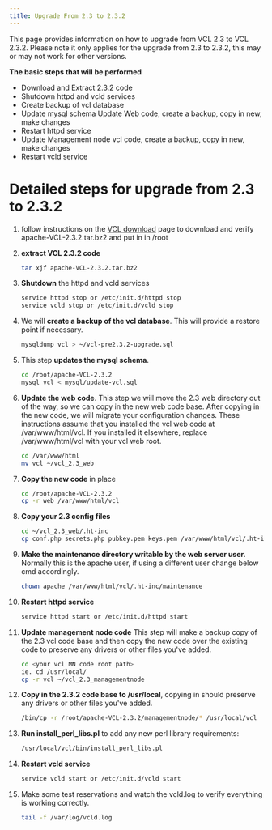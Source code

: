 ```yaml
---
title: Upgrade From 2.3 to 2.3.2
---
```


This page provides information on how to upgrade from VCL 2.3 to VCL 2.3.2. Please note it only applies for the upgrade 
from 2.3 to 2.3.2, this may or may not work for other versions.

**The basic steps that will be performed**

  - Download and Extract 2.3.2 code 
  - Shutdown httpd and vcld services
  - Create backup of vcl database 
  - Update mysql schema Update Web code, create a backup, copy in new, make changes 
  - Restart httpd service
  - Update Management node vcl code, create a backup, copy in new, make changes 
  - Restart vcld service

# Detailed steps for upgrade from 2.3 to 2.3.2

1. follow instructions on the [VCL download](https://vcl.apache.org/downloads/download.cgi) 
page to download and verify apache-VCL-2.3.2.tar.bz2 and put in in /root
2. **extract VCL 2.3.2 code**
    
    ```bash
    tar xjf apache-VCL-2.3.2.tar.bz2
    ```

3. **Shutdown** the httpd and vcld services
           
    ```bash
    service httpd stop or /etc/init.d/httpd stop
    service vcld stop or /etc/init.d/vcld stop
    ```

4. We will **create a backup of the vcl database**. This will provide a restore point if necessary.

    ```bash
    mysqldump vcl > ~/vcl-pre2.3.2-upgrade.sql
    ```

5. This step **updates the mysql schema**.

    ```bash
    cd /root/apache-VCL-2.3.2
    mysql vcl < mysql/update-vcl.sql
    ```

6. **Update the web code**. This step we will move the 2.3 web directory out of the way, so we can copy in the new 
web code base. After copying in the new code, we will migrate your configuration changes. These instructions assume 
that you installed the vcl web code at /var/www/html/vcl. If you installed it elsewhere, replace /var/www/html/vcl with your vcl web root.

    ```bash
    cd /var/www/html
    mv vcl ~/vcl_2.3_web
    ```

7. **Copy the new code** in place
	
    ```bash
    cd /root/apache-VCL-2.3.2
    cp -r web /var/www/html/vcl
    ```

8. **Copy your 2.3 config files**
	
    ```bash
    cd ~/vcl_2.3_web/.ht-inc
    cp conf.php secrets.php pubkey.pem keys.pem /var/www/html/vcl/.ht-inc
    ```

9. **Make the maintenance directory writable by the web server user**. Normally this is the apache user,  if using 
a different user change below cmd accordingly.
	
    ```bash
    chown apache /var/www/html/vcl/.ht-inc/maintenance
    ```

11. **Restart httpd service**

    ```bash
    service httpd start or /etc/init.d/httpd start
    ```

12. **Update management node code** This step will make a backup copy of the 2.3 vcl code base and then copy 
the new code over the existing code to preserve any drivers or other files you've added.
	
    ```bash
    cd <your vcl MN code root path>
    ie. cd /usr/local/
    cp -r vcl ~/vcl_2.3_managementnode
    ```

13. **Copy in the 2.3.2 code base to /usr/local**, copying in should preserve any drivers or other files you've added.
	
    ```bash
    /bin/cp -r /root/apache-VCL-2.3.2/managementnode/* /usr/local/vcl
    ```

14. **Run install_perl_libs.pl** to add any new perl library requirements:
	
    ```bash
    /usr/local/vcl/bin/install_perl_libs.pl
    ```

15. **Restart vcld service**
	
    ```bash
    service vcld start or /etc/init.d/vcld start
    ```

16. Make some test reservations and watch the vcld.log to verify everything is working correctly.

    ```bash
    tail -f /var/log/vcld.log
    ```
